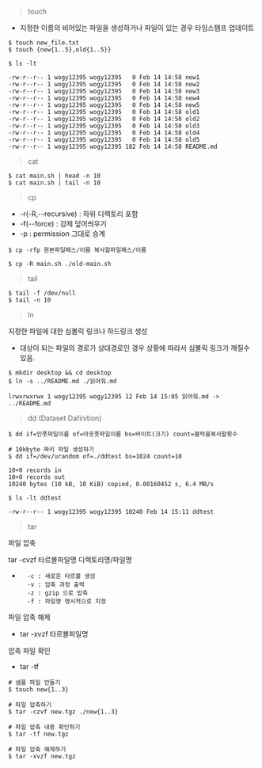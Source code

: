 > touch

- 지정한 이름의 비어있는 파일을 생성하거나 파일이 있는 경우 타임스탬프 업데이트

```
$ touch new_file.txt
$ touch {new{1..5},old{1..5}}

$ ls -lt

-rw-r--r-- 1 wogy12395 wogy12395   0 Feb 14 14:58 new1
-rw-r--r-- 1 wogy12395 wogy12395   0 Feb 14 14:58 new2
-rw-r--r-- 1 wogy12395 wogy12395   0 Feb 14 14:58 new3
-rw-r--r-- 1 wogy12395 wogy12395   0 Feb 14 14:58 new4
-rw-r--r-- 1 wogy12395 wogy12395   0 Feb 14 14:58 new5
-rw-r--r-- 1 wogy12395 wogy12395   0 Feb 14 14:58 old1
-rw-r--r-- 1 wogy12395 wogy12395   0 Feb 14 14:58 old2
-rw-r--r-- 1 wogy12395 wogy12395   0 Feb 14 14:58 old3
-rw-r--r-- 1 wogy12395 wogy12395   0 Feb 14 14:58 old4
-rw-r--r-- 1 wogy12395 wogy12395   0 Feb 14 14:58 old5
-rw-r--r-- 1 wogy12395 wogy12395 182 Feb 14 14:58 README.md
```

> cat

```
$ cat main.sh | head -n 10
$ cat main.sh | tail -n 10
```


> cp

-   -r(-R,--recursive) : 하위 디렉토리 포함
-   -f(--force) : 강제 덮어씌우기
-   -p : permission 그대로 승계


```
$ cp -rfp 원본파일패스/이름 복사할파일패스/이름

$ cp -R main.sh ./old-main.sh
```

> tail

```
$ tail -f /dev/null
$ tail -n 10
```

> ln

지정한 파일에 대한 심볼릭 링크나 하드링크 생성

- 대상이 되는 파일의 경로가 상대경로인 경우
상황에 따라서 심볼릭 링크가 깨질수 있음.

```
$ mkdir desktop && cd desktop
$ ln -s ../README.md ./읽어줘.md

lrwxrwxrwx 1 wogy12395 wogy12395 12 Feb 14 15:05 읽어줘.md -> ../README.md
```

> dd (Dataset Dafinition)

```
$ dd if=인풋파일이름 of=아웃풋파일이름 bs=바이트(크기) count=블럭을복사할횟수

# 10kbyte 짜리 파일 생성하기
$ dd if=/dev/urandom of=./ddtest bs=1024 count=10

10+0 records in
10+0 records out
10240 bytes (10 kB, 10 KiB) copied, 0.00160452 s, 6.4 MB/s

$ ls -lt ddtest

-rw-r--r-- 1 wogy12395 wogy12395 10240 Feb 14 15:11 ddtest
```

> tar

파일 압축

tar -cvzf 타르볼파일명 디렉토리명/파일명

-       -c : 새로운 타르볼 생성
        -v : 압축 과정 출력
        -z : gzip 으로 압축
        -f : 파일명 명시적으로 지정

파일 압축 해제
- tar -xvzf 타르볼파일명

압축 파일 확인

- tar -tf

```
# 샘플 파일 만들기
$ touch new{1..3}

# 파일 압축하기
$ tar -czvf new.tgz ./new{1..3}

# 파일 압축 내용 확인하기
$ tar -tf new.tgz

# 파일 압축 해제하기
$ tar -xvzf new.tgz
```
